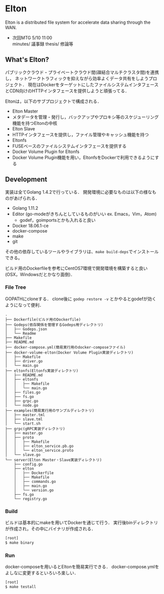 # Elton
Elton is a distributed file system for accelerate data sharing through the WAN.

- 次回MTG 5/10 11:00  
minutes/ 議事録
thesis/ 修論等

## What's Elton?

パブリッククラウド・プライベートクラウド間(疎結合マルチクラスタ間)を連携し，
ネットワークトラフィックを抑えながら効率よくデータ共有をしようプロジェクト．
現在はDockerをターゲットにしたファイルシステムインタフェースとCDN向けのHTTPインタフェースを提供しようと頑張ってる．

Eltonは，以下のサブプロジェクトで構成される．

- Elton Master
 - メタデータを管理・発行し，バックアップやプロキシ等のスケジューリング機能を持つEltonの中核
- Elton Slave
 - HTTPインタフェースを提供し，ファイル管理やキャッシュ機能を持つ
- Eltonfs
 - FUSEベースのファイルシステムインタフェースを提供する
- Docker Volume Plugin for Eltonfs
 - Docker Volume Plugin機能を用い，EltonfsをDockerで利用できるようにする

## Development

実装は全てGolang 1.4.2で行っている．
開発環境に必要なものは以下の様なものがあげられる．

- Golang 1.11.2
- Editor (go-modeがきちんとしているものがいい ex. Emacs，Vim，Atom)
  - godef，goimportsとかも入れると良い
- Docker 18.06.1-ce
- docker-compose
- make
- git

その他の依存しているツールやライブラリは、`make build-deps`でインストールできる。

ビルド用のDockerfileを参考にCentOS7環境で開発環境を構築すると良い(OSX，Windowsだとかなり面倒)．

### File Tree

GOPATHにcloneする．
clone後に `godep restore -v` とかやるとgodefが効くようになって便利．

```
.
├── Dockerfile(ビルド用のDockerfile)
├── Godeps(依存関係を管理するGodeps用ディレクトリ)
│   ├── Godeps.json
│   └── Readme
├── Makefile
├── README.md
├── docker-compose.yml(簡易実行用のdocker-composeファイル)
├── docker-volume-elton(Docker Volume Plugin実装ディレクトリ)
│   ├── Makefile
│   ├── driver.go
│   └── main.go
├── eltonfs(Eltonfs実装ディレクトリ)
│   ├── README.md
│   ├── eltonfs
│   │   ├── Makefile
│   │   └── main.go
│   ├── files.go
│   ├── fs.go
│   ├── grpc.go
│   └── node.go
├── examples(簡易実行用のサンプルディレクトリ)
│   ├── master.tml
│   ├── slave.tml
│   └── start.sh
├── grpc(gRPC実装ディレクトリ)
│   ├── master.go
│   ├── proto
│   │   ├── Makefile
│   │   ├── elton_service.pb.go
│   │   └── elton_service.proto
│   └── slave.go
└── server(Elton Master・Slave実装ディレクトリ)
    ├── config.go
    ├── elton
    │   ├── Dockerfile
    │   ├── Makefile
    │   ├── commands.go
    │   ├── main.go
    │   └── version.go
    ├── fs.go
    └── registry.go
```

### Build

ビルドは基本的にmakeを用いてDockerを通じて行う．
実行後binディレクトリが作成され，その中にバイナリが作成される．

```bash
[root]
$ make binary
```

### Run

docker-composeを用いるとEltonを簡易実行できる．
docker-compose.ymlをよしなに変更するといろいろ楽しい．

```bash
[root]
$ make testall
```
